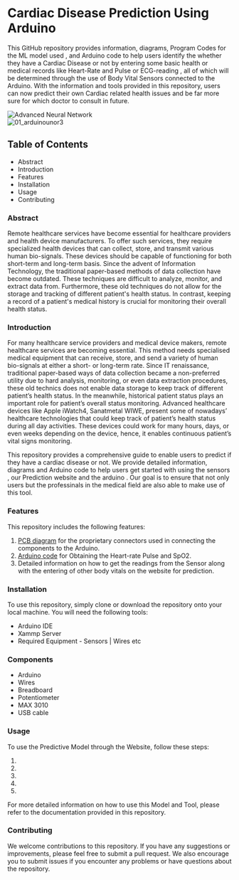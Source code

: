 <!-- # Cardiac-Disease-Prediction-Using-Arduino
Deployed an ANN model for Cardiac Disease Prediction Using Arduino sensors -->
# Cardiac Disease Prediction Using Arduino

This GitHub repository provides information, diagrams, Program Codes for the ML model used , and Arduino code to help users identify the whether they have a Cardiac Disease or not by entering some basic health or medical records like Heart-Rate and Pulse or ECG-reading , all of which will be determined through the use of Body Vital Sensors connected to the Arduino. With the information and tools provided in this repository, users can now predict their own Cardiac related health issues and be far more sure for which doctor to consult in future.

![Advanced Neural Network]()
<br>
![01_arduinounor3](https://github.com/Bhowal19/Cardiac-Disease-Prediction-Using-Arduino/assets/109750332/ab14a35c-5329-4e79-bae8-7531f5741d7f)




## Table of Contents
- Abstract
- Introduction
- Features
- Installation
- Usage
- Contributing

### Abstract

Remote healthcare services have become essential for healthcare providers and health device manufacturers. To offer such services, they require specialized health devices that can collect, store, and transmit various human bio-signals. These devices should be capable of functioning for both short-term and long-term basis. Since the advent of Information Technology, the traditional paper-based methods of data collection have become outdated. These techniques are difficult to analyze, monitor, and extract data from. Furthermore, these old techniques do not allow for the storage and tracking of different patient's health status. In contrast, keeping a record of a patient's medical history is crucial for monitoring their overall health status.

### Introduction

For many healthcare service providers and medical device makers, remote healthcare services are becoming essential. This method needs specialised medical equipment that can receive, store, and send a variety of human bio-signals at either a short- or long-term rate. 
Since IT renaissance, traditional paper-based ways of data collection became a non-preferred utility due to hard analysis, monitoring, or even data extraction procedures, these old technics does not enable data storage to keep track of different patient’s health status. In the meanwhile, historical patient status plays an important role for patient’s overall status monitoring. 
Advanced healthcare devices like Apple iWatch4, Sanatmetal WIWE, present some of nowadays’ healthcare technologies that could keep track of patient’s health status during all day activities. These devices could work for many hours, days, or even weeks depending on the device, hence, it enables continuous patient’s vital signs monitoring.

This repository provides a comprehensive guide to enable users to predict if they have a cardiac disease or not. We provide detailed information, diagrams and Arduino code to help users get started with using the sensors , our Prediction website and the arduino . Our goal is to ensure that not only users but the professinals in the medical field are also able to make use of this tool.

### Features
This repository includes the following features:

1. [PCB diagram]() for the proprietary connectors used in connecting the components to the Arduino.<br>
2. [Arduino code]() for Obtaining the Heart-rate Pulse and SpO2.<br>
3. Detailed information on how to get the readings from the Sensor along with the entering of other body vitals on the website for prediction.

### Installation
To use this repository, simply clone or download the repository onto your local machine. You will need the following tools:

- Arduino IDE
- Xammp Server
- Required Equipment - Sensors  | Wires etc

### Components
- Arduino 
- Wires
- Breadboard
- Potentiometer
- MAX 3010
- USB cable
### Usage
To use the Predictive Model through the Website, follow these steps:

1. 
2. 
3. 
4.
5. 
For more detailed information on how to use this Model and Tool, please refer to the documentation provided in this repository.

### Contributing
We welcome contributions to this repository. If you have any suggestions or improvements, please feel free to submit a pull request. We also encourage you to submit issues if you encounter any problems or have questions about the repository.
